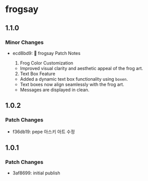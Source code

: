 # frogsay

## 1.1.0

### Minor Changes

- ecd8bd9: 🐸 frogsay Patch Notes

  1. Frog Color Customization

  - Improved visual clarity and aesthetic appeal of the frog art.

  2. Text Box Feature

  - Added a dynamic text box functionality using `boxen`.
  - Text boxes now align seamlessly with the frog art.
  - Messages are displayed in clean.

## 1.0.2

### Patch Changes

- f36db19: pepe 아스키 아트 수정

## 1.0.1

### Patch Changes

- 3af8699: initial publish
